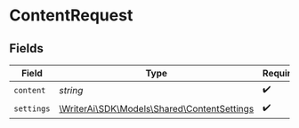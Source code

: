 # ContentRequest


## Fields

| Field                                                                                 | Type                                                                                  | Required                                                                              | Description                                                                           |
| ------------------------------------------------------------------------------------- | ------------------------------------------------------------------------------------- | ------------------------------------------------------------------------------------- | ------------------------------------------------------------------------------------- |
| `content`                                                                             | *string*                                                                              | :heavy_check_mark:                                                                    | N/A                                                                                   |
| `settings`                                                                            | [\WriterAi\SDK\Models\Shared\ContentSettings](../../Models/Shared/ContentSettings.md) | :heavy_check_mark:                                                                    | N/A                                                                                   |